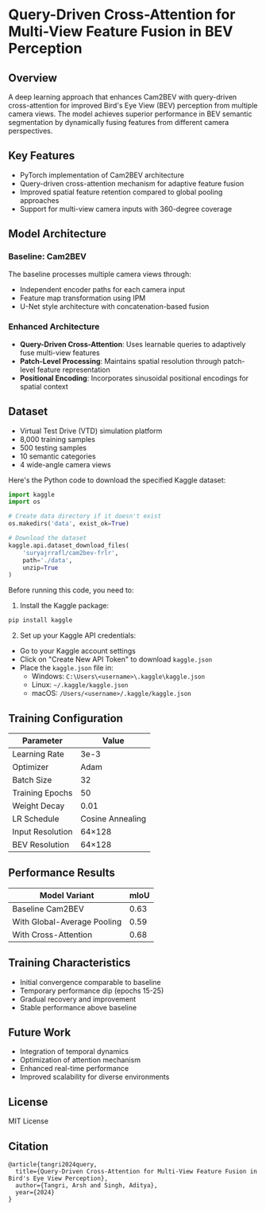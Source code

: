 # Query-Driven Cross-Attention for Multi-View Feature Fusion in BEV Perception

## Overview
A deep learning approach that enhances Cam2BEV with query-driven cross-attention for improved Bird's Eye View (BEV) perception from multiple camera views. The model achieves superior performance in BEV semantic segmentation by dynamically fusing features from different camera perspectives.

## Key Features
- PyTorch implementation of Cam2BEV architecture
- Query-driven cross-attention mechanism for adaptive feature fusion
- Improved spatial feature retention compared to global pooling approaches
- Support for multi-view camera inputs with 360-degree coverage

## Model Architecture

### Baseline: Cam2BEV
The baseline processes multiple camera views through:
- Independent encoder paths for each camera input
- Feature map transformation using IPM
- U-Net style architecture with concatenation-based fusion

### Enhanced Architecture
- **Query-Driven Cross-Attention**: Uses learnable queries to adaptively fuse multi-view features
- **Patch-Level Processing**: Maintains spatial resolution through patch-level feature representation
- **Positional Encoding**: Incorporates sinusoidal positional encodings for spatial context

## Dataset
- Virtual Test Drive (VTD) simulation platform
- 8,000 training samples
- 500 testing samples
- 10 semantic categories
- 4 wide-angle camera views


Here's the Python code to download the specified Kaggle dataset:

```python
import kaggle
import os

# Create data directory if it doesn't exist
os.makedirs('data', exist_ok=True)

# Download the dataset
kaggle.api.dataset_download_files(
    'suryajrrafl/cam2bev-frlr',
    path='./data',
    unzip=True
)
```

Before running this code, you need to:

1. Install the Kaggle package:
```bash
pip install kaggle
```

2. Set up your Kaggle API credentials:
- Go to your Kaggle account settings
- Click on "Create New API Token" to download `kaggle.json`
- Place the `kaggle.json` file in:
  - Windows: `C:\Users\<username>\.kaggle\kaggle.json`
  - Linux: `~/.kaggle/kaggle.json`
  - macOS: `/Users/<username>/.kaggle/kaggle.json`


## Training Configuration

| Parameter | Value |
|-----------|--------|
| Learning Rate | 3e-3 |
| Optimizer | Adam |
| Batch Size | 32 |
| Training Epochs | 50 |
| Weight Decay | 0.01 |
| LR Schedule | Cosine Annealing |
| Input Resolution | 64×128 |
| BEV Resolution | 64×128 |[1]

## Performance Results

| Model Variant | mIoU |
|--------------|------|
| Baseline Cam2BEV | 0.63 |
| With Global-Average Pooling | 0.59 |
| With Cross-Attention | 0.68 |

## Training Characteristics
- Initial convergence comparable to baseline
- Temporary performance dip (epochs 15-25)
- Gradual recovery and improvement
- Stable performance above baseline

## Future Work
- Integration of temporal dynamics
- Optimization of attention mechanism
- Enhanced real-time performance
- Improved scalability for diverse environments

## License
MIT License

## Citation
```
@article{tangri2024query,
  title={Query-Driven Cross-Attention for Multi-View Feature Fusion in Bird's Eye View Perception},
  author={Tangri, Arsh and Singh, Aditya},
  year={2024}
}
```
